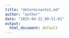 ```yaml
---
title: "determinante1.md"
author: "author"
date: "2025-04-12_09-51-01"
output:
  html_document: default
---
```

